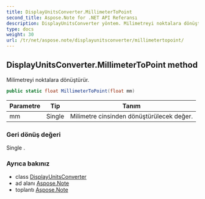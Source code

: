 ```yaml
---
title: DisplayUnitsConverter.MillimeterToPoint
second_title: Aspose.Note for .NET API Referansı
description: DisplayUnitsConverter yöntem. Milimetreyi noktalara dönüştürür.
type: docs
weight: 30
url: /tr/net/aspose.note/displayunitsconverter/millimetertopoint/
---
```

## DisplayUnitsConverter.MillimeterToPoint method

Milimetreyi noktalara dönüştürür.

```csharp
public static float MillimeterToPoint(float mm)
```

| Parametre | Tip | Tanım |
| --- | --- | --- |
| mm | Single | Milimetre cinsinden dönüştürülecek değer. |

### Geri dönüş değeri

Single .

### Ayrıca bakınız

* class [DisplayUnitsConverter](../)
* ad alanı [Aspose.Note](../../displayunitsconverter/)
* toplantı [Aspose.Note](../../../)


